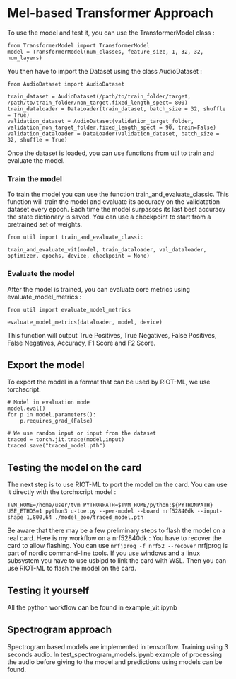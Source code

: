 # Mel-based Transformer Approach
To use the model and test it, you can use the TransformerModel class : 
```
from TransformerModel import TransformerModel
model = TransformerModel(num_classes, feature_size, 1, 32, 32, num_layers)
```
You then have to import the Dataset using the class AudioDataset : 
```
from AudioDataset import AudioDataset

train_dataset = AudioDataset(/path/to/train_folder/target, /path/to/train_folder/non_target,fixed_length_spect= 800)
train_dataloader = DataLoader(train_dataset, batch_size = 32, shuffle = True)
validation_dataset = AudioDataset(validation_target_folder, validation_non_target_folder,fixed_length_spect = 90, train=False)
validation_dataloader = DataLoader(validation_dataset, batch_size = 32, shuffle = True)
```
Once the dataset is loaded, you can use functions from util to train and evaluate the model.

### Train the model
To train the model you can use the function train_and_evaluate_classic. This function will train the model and evaluate its accuracy on the validatation dataset every epoch. Each time the model surpasses its last best accuracy the state dictionary is saved. You can use a checkpoint to start from a pretrained set of weights.
```
from util import train_and_evaluate_classic

train_and_evaluate_vit(model, train_dataloader, val_dataloader,  optimizer, epochs, device, checkpoint = None)
```
### Evaluate the model
After the model is trained, you can evaluate core metrics using evaluate_model_metrics : 
```
from util import evaluate_model_metrics 

evaluate_model_metrics(dataloader, model, device)
```
This function will output True Positives, True Negatives, False Positives, False Negatives, Accuracy, F1 Score and F2 Score.


## Export the model
To export the model in a format that can be used by RIOT-ML, we use torchscript.
```
# Model in evaluation mode
model.eval()
for p in model.parameters():
    p.requires_grad_(False)

# We use random input or input from the dataset
traced = torch.jit.trace(model,input)
traced.save("traced_model.pth")
```

## Testing the model on the card

The next step is to use RIOT-ML to port the model on the card. You can use it directly with the torchscript model : 
```
TVM_HOME=/home/user/tvm PYTHONPATH=$TVM_HOME/python:${PYTHONPATH} USE_ETHOS=1 python3 u-toe.py --per-model --board nrf52840dk --input-shape 1,800,64 ./model_zoo/traced_model.pth
```

Be aware that there may be a few preliminary steps to flash the model on a real card. 
Here is my workflow on a nrf52840dk : 
You have to recover the card to allow flashing. You can use 
```nrfjprog -f nrf52 --recover```
nrfjprog is part of nordic command-line tools. 
If you use windows and a linux subsystem you have to use usbipd to link the card with WSL.
Then you can use RIOT-ML to flash the model on the card.

## Testing it yourself
All the python workflow can be found in example_vit.ipynb


## Spectrogram approach
Spectrogram based models are implemented in tensorflow.
Training using 3 seconds audio.
In test_spectrogram_models.ipynb example of processing the audio before giving to the model and predictions using models can be found.